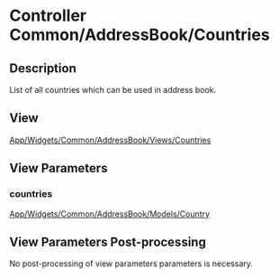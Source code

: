 # Controller Common/AddressBook/Countries

## Description

List of all countries which can be used in address book.

## View

[App/Widgets/Common/AddressBook/Views/Countries](../Views/Countries.md)

## View Parameters

### countries
[App/Widgets/Common/AddressBook/Models/Country](../Models/Country.md)

## View Parameters Post-processing

No post-processing of view parameters parameters is necessary.

